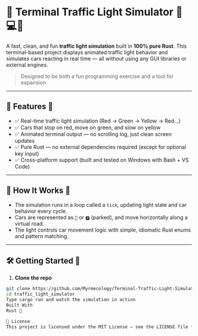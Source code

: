 # 🚦 Terminal Traffic Light Simulator 🚦💻🦀

A fast, clean, and fun **traffic light simulation** built in **100% pure Rust**. This terminal-based project displays animated traffic light behavior and simulates cars reacting in real time — all without using any GUI libraries or external engines.

> Designed to be both a fun programming exercise and a tool for expansion 

---

## 🎯 Features 🦀

- ✅ Real-time traffic light simulation (Red → Green → Yellow → Red...)
- ✅ Cars that stop on red, move on green, and slow on yellow
- ✅ Animated terminal output — no scrolling log, just clean screen updates
- ✅ Pure Rust — no external dependencies required (except for optional key input)
- ✅ Cross-platform support (built and tested on Windows with Bash + VS Code)

---

## 🧱 How It Works 🦀

- The simulation runs in a loop called a `tick`, updating light state and car behavior every cycle.
- Cars are represented as `🚗` or `🅿️` (parked), and move horizontally along a virtual road.
- The light controls car movement logic with simple, idiomatic Rust enums and pattern matching.

---

## 🛠 Getting Started 🦀

1. **Clone the repo**

```bash
git clone https://github.com/Myrmecology/Terminal-Traffic-Light-Simulator.git
cd traffic_light_simulator
Type cargo run and watch the simulation in action
Built With
Rust 🦀

📜 License
This project is licensed under the MIT License — see the LICENSE file for details.



